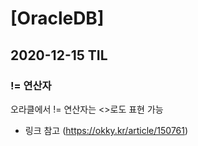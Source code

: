<h1>[OracleDB]</h1>
<h2>2020-12-15 TIL</h2>
<h3>!= 연산자</h3>
오라클에서 != 연산자는 <>로도 표현 가능

* 링크 참고 (https://okky.kr/article/150761)
